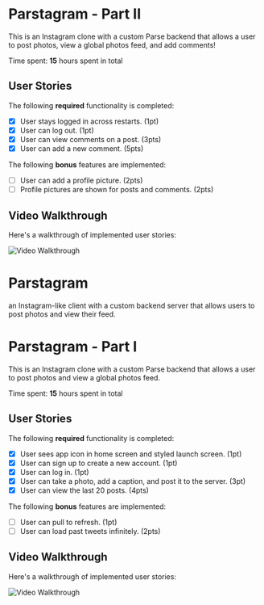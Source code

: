 # Parstagram - Part II

This is an Instagram clone with a custom Parse backend that allows a user to post photos, view a global photos feed, and add comments!

Time spent: **15** hours spent in total

## User Stories

The following **required** functionality is completed:

- [x] User stays logged in across restarts. (1pt)
- [x] User can log out. (1pt)
- [x] User can view comments on a post. (3pts)
- [x] User can add a new comment. (5pts)

The following **bonus** features are implemented:

- [ ] User can add a profile picture. (2pts)
- [ ] Profile pictures are shown for posts and comments. (2pts)

## Video Walkthrough

Here's a walkthrough of implemented user stories:

<img src='https://github.com/jtmlock/Parstagram/blob/master/ParstagramWalkthrough2.gif' title='Parstagram Walkthrough 2' width='' alt='Video Walkthrough' />


# Parstagram
an Instagram-like client with a custom backend server that allows users to post photos and view their feed.

# Parstagram - Part I

This is an Instagram clone with a custom Parse backend that allows a user to post photos and view a global photos feed.

Time spent: **15** hours spent in total

## User Stories

The following **required** functionality is completed:

- [x] User sees app icon in home screen and styled launch screen. (1pt)
- [x] User can sign up to create a new account. (1pt)
- [x] User can log in. (1pt)
- [x] User can take a photo, add a caption, and post it to the server. (3pt)
- [x] User can view the last 20 posts. (4pts)

The following **bonus** features are implemented:

- [ ] User can pull to refresh. (1pt)
- [ ] User can load past tweets infinitely. (2pts)

## Video Walkthrough

Here's a walkthrough of implemented user stories:

<img src='https://github.com/jtmlock/Parstagram/blob/master/ParstagramWalkthrough.gif' width='' alt='Video Walkthrough' />
